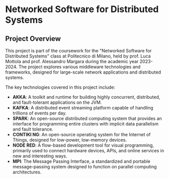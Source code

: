 # Networked Software for Distributed Systems

## Project Overview

This project is part of the coursework for the "Networked Software for Distributed Systems" class at Politecnico di Milano, held by prof. Luca Mottola and prof. Alessandro Margara during the academic year 2023-2024. The project explores various middleware technologies and frameworks, designed for large-scale network applications and distributed systems.

The key technologies covered in this project include:

- **AKKA**: A toolkit and runtime for building highly concurrent, distributed, and fault-tolerant applications on the JVM.
- **KAFKA**: A distributed event streaming platform capable of handling trillions of events per day.
- **SPARK**: An open-source distributed computing system that provides an interface for programming entire clusters with implicit data parallelism and fault tolerance.
- **CONTIKI NG**: An open-source operating system for the Internet of Things, designed for low-power, low-memory devices.
- **NODE RED**: A flow-based development tool for visual programming, primarily used to connect hardware devices, APIs, and online services in new and interesting ways.
- **MPI**: The Message Passing Interface, a standardized and portable message-passing system designed to function on parallel computing architectures.

